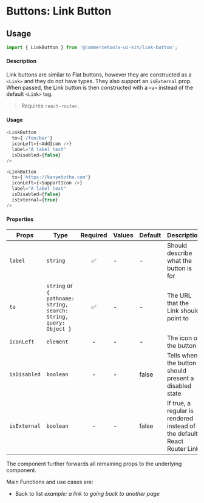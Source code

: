 # Buttons: Link Button

## Usage

```js
import { LinkButton } from '@commercetools-ui-kit/link-button';
```

#### Description

Link buttons are similar to Flat buttons, however they are constructed as a
`<Link>` and they do not have types. They also support an `isExternal` prop. When passed,
the Link button is then constructed with a `<a>` instead of the default `<Link>` tag.

> Requires `react-router`.

#### Usage

```js
<LinkButton
  to={'/foo/bar'}
  iconLeft={<AddIcon />}
  label="A label text"
  isDisabled={false}
/>
```

```js
<LinkButton
  to={'https://kanyetothe.com'}
  iconLeft={<SupportIcon />}
  label="A label text"
  isDisabled={false}
  isExternal={true}
/>
```

#### Properties

| Props        | Type                                                              | Required | Values | Default | Description                                                                 |
| ------------ | ----------------------------------------------------------------- | :------: | ------ | ------- | --------------------------------------------------------------------------- |
| `label`      | `string`                                                          |    ✅    | -      | -       | Should describe what the button is for                                      |
| `to`         | `string` or `{ pathname: String, search: String, query: Object }` |    ✅    | -      | -       | The URL that the Link should point to                                       |
| `iconLeft`   | `element`                                                         |    -     | -      | -       | The icon of the button                                                      |
| `isDisabled` | `boolean`                                                         |    -     | -      | false   | Tells when the button should present a disabled state                       |
| `isExternal` | `boolean`                                                         |    -     | -      | false   | If true, a regular <a> is rendered instead of the default React Router Link |

The component further forwards all remaining props to the underlying component.

Main Functions and use cases are:

- Back to list _example: a link to going back to another page_
